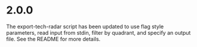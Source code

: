 # 2.0.0
The export-tech-radar script has been updated to use flag style parameters, read input from stdin, filter by quadrant, and specify an output file. See the README for more details.
